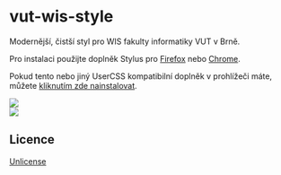 # vut-wis-style

Modernější, čistší styl pro WIS fakulty informatiky VUT v Brně.

Pro instalaci použijte doplněk Stylus pro [Firefox](https://addons.mozilla.org/en-US/firefox/addon/styl-us/) nebo [Chrome](https://chrome.google.com/webstore/detail/stylus/clngdbkpkpeebahjckkjfobafhncgmne).

Pokud tento nebo jiný UserCSS kompatibilní doplněk v prohlížeči máte, můžete [kliknutím zde nainstalovat](https://raw.githubusercontent.com/martykan/vut-wis-style/master/wis.user.css).

<img src="https://raw.githubusercontent.com/martykan/vut-wis-style/master/docs/1.png" witdh="100%"><br/>
<img src="https://raw.githubusercontent.com/martykan/vut-wis-style/master/docs/2.png" witdh="100%"><br/>

## Licence

[Unlicense](https://unlicense.org/)
